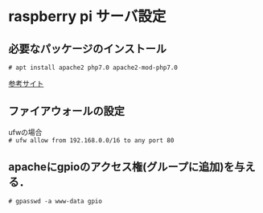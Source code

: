 # raspberry pi サーバ設定

## 必要なパッケージのインストール
`# apt install apache2 php7.0 apache2-mod-php7.0`

[参考サイト](https://www.fabshop.jp/raspbian-stretch%E3%81%A7%E3%82%B5%E3%83%BC%E3%83%90%E3%83%BC%E6%A7%8B%E7%AF%89%EF%BC%81-php7-0-apache2-%E3%82%A4%E3%83%B3%E3%82%B9%E3%83%88%E3%83%BC%E3%83%AB%E7%B7%A8/)


## ファイアウォールの設定
ufwの場合 <br>
`# ufw allow from 192.168.0.0/16 to any port 80`

## apacheにgpioのアクセス権(グループに追加)を与える．
`# gpasswd -a www-data gpio`
